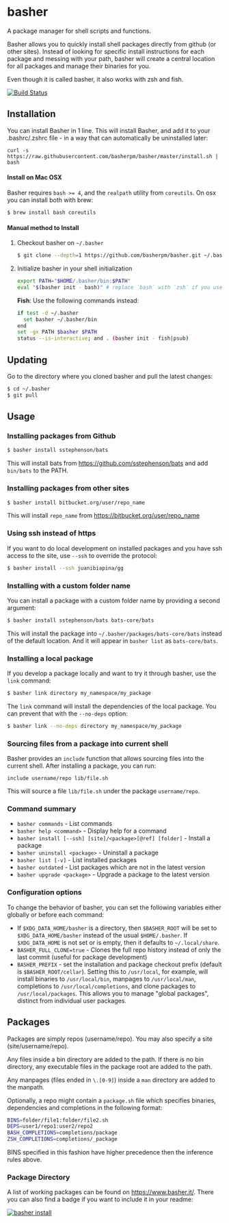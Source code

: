 # basher

A package manager for shell scripts and functions.

Basher allows you to quickly install shell packages directly from github (or
other sites). Instead of looking for specific install instructions for each
package and messing with your path, basher will create a central location for
all packages and manage their binaries for you.

Even though it is called basher, it also works with zsh and fish.

[![Build Status](https://travis-ci.org/basherpm/basher.svg?branch=master)](https://travis-ci.org/basherpm/basher)

## Installation

You can install Basher in 1 line. This will install Basher, and add it to your .bashrc/.zshrc file - in a way that can automatically be uninstalled later:

	curl -s https://raw.githubusercontent.com/basherpm/basher/master/install.sh | bash

#### Install on Mac OSX
 
Basher requires `bash >= 4`, and the `realpath` utility from `coreutils`. On
osx you can install both with brew:

```
$ brew install bash coreutils
```

#### Manual method to Install

1. Checkout basher on `~/.basher`

    ~~~ sh
    $ git clone --depth=1 https://github.com/basherpm/basher.git ~/.basher
    ~~~

2. Initialize basher in your shell initialization

    ~~~ sh
    export PATH="$HOME/.basher/bin:$PATH"
    eval "$(basher init - bash)" # replace `bash` with `zsh` if you use zsh
    ~~~

    **Fish**: Use the following commands instead:

    ~~~ sh
    if test -d ~/.basher
      set basher ~/.basher/bin
    end
    set -gx PATH $basher $PATH
    status --is-interactive; and . (basher init - fish|psub)
    ~~~


## Updating

Go to the directory where you cloned basher and pull the latest changes:

~~~ sh
$ cd ~/.basher
$ git pull
~~~

## Usage

### Installing packages from Github

~~~ sh
$ basher install sstephenson/bats
~~~

This will install bats from https://github.com/sstephenson/bats and add `bin/bats` to the PATH.

### Installing packages from other sites

~~~ sh
$ basher install bitbucket.org/user/repo_name
~~~

This will install `repo_name` from https://bitbucket.org/user/repo_name

### Using ssh instead of https

If you want to do local development on installed packages and you have ssh
access to the site, use `--ssh` to override the protocol:

~~~ sh
$ basher install --ssh juanibiapina/gg
~~~

### Installing with a custom folder name

You can install a package with a custom folder name by providing a second argument:

~~~ sh
$ basher install sstephenson/bats bats-core/bats
~~~

This will install the package into `~/.basher/packages/bats-core/bats` instead of the default location. And it will appear in `basher list` as `bats-core/bats`.

### Installing a local package

If you develop a package locally and want to try it through basher,
use the `link` command:

~~~ sh
$ basher link directory my_namespace/my_package
~~~

The `link` command will install the dependencies of the local package.
You can prevent that with the `--no-deps` option:

~~~ sh
$ basher link --no-deps directory my_namespace/my_package
~~~

### Sourcing files from a package into current shell

Basher provides an `include` function that allows sourcing files into the
current shell. After installing a package, you can run:

```
include username/repo lib/file.sh
```

This will source a file `lib/file.sh` under the package `username/repo`.

### Command summary

- `basher commands` - List commands
- `basher help <command>` - Display help for a command
- `basher install [--ssh] [site]/<package>[@ref] [folder]` - Install a package
- `basher uninstall <package>` - Uninstall a package
- `basher list [-v]` - List installed packages
- `basher outdated` - List packages which are not in the latest version
- `basher upgrade <package>` - Upgrade a package to the latest version

### Configuration options

To change the behavior of basher, you can set the following variables either
globally or before each command:

- If `$XDG_DATA_HOME/basher` is a directory, then `$BASHER_ROOT` will be set to `$XDG_DATA_HOME/basher` instead of the usual `$HOME/.basher`. If `$XDG_DATA_HOME` is not set or is empty, then it defaults to `~/.local/share`.
- `BASHER_FULL_CLONE=true` - Clones the full repo history instead of only the last commit (useful for package development)
- `BASHER_PREFIX` - set the installation and package checkout prefix (default is `$BASHER_ROOT/cellar`).  Setting this to `/usr/local`, for example, will install binaries to `/usr/local/bin`, manpages to `/usr/local/man`, completions to `/usr/local/completions`, and clone packages to `/usr/local/packages`.  This allows you to manage "global packages", distinct from individual user packages.

## Packages

Packages are simply repos (username/repo). You may also specify a site
(site/username/repo).

Any files inside a bin directory are added to the path. If there is no bin
directory, any executable files in the package root are added to the path.

Any manpages (files ended in `\.[0-9]`) inside a `man` directory are added
to the manpath.

Optionally, a repo might contain a `package.sh` file which specifies binaries,
dependencies and completions in the following format:

~~~ sh
BINS=folder/file1:folder/file2.sh
DEPS=user1/repo1:user2/repo2
BASH_COMPLETIONS=completions/package
ZSH_COMPLETIONS=completions/_package
~~~

BINS specified in this fashion have higher precedence then the inference rules
above.

### Package Directory

A list of working packages can be found on https://www.basher.it/. There
you can also find a badge if you want to include it in your readme:

[![basher install](https://img.shields.io/badge/basher-install-white?logo=gnu-bash&style=flat)](https://www.basher.it/package/)
